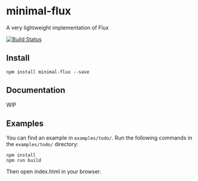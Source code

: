 minimal-flux
=========

A very lightweight implementation of Flux

[![Build Status](https://travis-ci.org/malte-wessel/minimal-flux.svg?branch=master)](https://travis-ci.org/malte-wessel/minimal-flux)

## Install

````
npm install minimal-flux --save
````

## Documentation

WIP

## Examples

You can find an example in `examples/todo/`. Run the following commands in the `examples/todo/` directory:

````
npm install
npm run build
````

Then open index.html in your browser.
